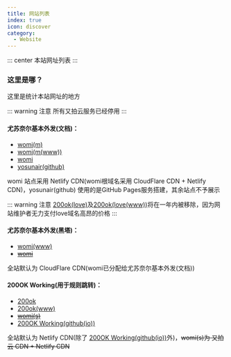 ```yaml
---
title: 网站列表
index: true
icon: discover
category:
  - Website
---
```


::: center
本站网址列表
:::

### 这里是哪？

这里是统计本站网址的地方

::: warning 注意
所有又拍云服务已经停用
:::

#### 尤苏奈尔基本外发(文档)：
 - [womi(m)](https://m.womi.ltd)
 - [womi(m(www))](https://www.m.womi.ltd)
 - [womi](https://womi.ltd)
 - [yosunair(github)](https://yosunair.github.io)

womi 站点采用 Netlify CDN(womi根域名采用 CloudFlare CDN + Netlify CDN)，yosunair(github) 使用的是GitHub Pages服务搭建，其余站点不予展示

::: warning 注意
[200ok(love)](https://200ok.love)及[200ok(love(www))](https://www.200ok.love)将在一年内被移除，因为网站维护者无力支付love域名高昂的价格
:::

#### 尤苏奈尔基本外发(黑塔)：
 - [womi(www)](https://www.womi.ltd)
 - ~~[womi](https://womi.ltd)~~

全站默认为 CloudFlare CDN(womi已分配给尤苏奈尔基本外发(文档))

#### 200OK Working(用于规则跳转)：
 - [200ok](https://200ok.work)
 - [200ok(www)](https://www.200ok.work)
 - ~~[womi(s)](https://s.womi.ltd)~~
 - [200OK Working(github(io))](https://yosunair.github.io/200OK-Working/)

全站默认为 Netlify CDN(除了 [200OK Working(github(io))](https://yosunair.github.io/200OK-Working/)外)，~~womi(s)为 又拍云 CDN + Netlify CDN~~
